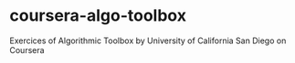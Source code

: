 # coursera-algo-toolbox
Exercices of Algorithmic Toolbox by University of California San Diego on Coursera
